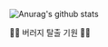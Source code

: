 ![Anurag's github stats](https://github-readme-stats.vercel.app/api?username=degurii&show_icons=true&theme=cobalt) 

🐛🐛 버러지 탈출 기원 🐛🐛
<!--
**degurii/degurii** is a ✨ _special_ ✨ repository because its `README.md` (this file) appears on your GitHub profile.

Here are some ideas to get you started:

- 🔭 I’m currently working on ...
- 🌱 I’m currently learning ...
- 👯 I’m looking to collaborate on ...
- 🤔 I’m looking for help with ...
- 💬 Ask me about ...
- 📫 How to reach me: ...
- 😄 Pronouns: ...
- ⚡ Fun fact: ...
-->

